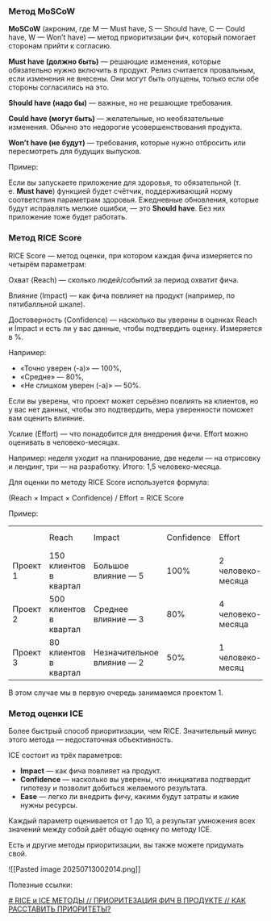 
### Метод MoSCoW

**MoSCoW** (акроним, где M — Must have, S — Should have, C — Could have, W — Won’t have) — метод приоритизации фич, который помогает сторонам прийти к согласию. 

**Must have (должно быть)** — решающие изменения, которые обязательно нужно включить в продукт. Релиз считается провальным, если изменения не внесены. Они могут быть опущены, только если обе стороны согласились на это. 

**Should have (надо бы)** — важные, но не решающие требования.

**Could have (могут быть)** — желательные, но необязательные изменения. Обычно это недорогие усовершенствования продукта. 

**Won’t have (не будут)** — требования, которые нужно отбросить или пересмотреть для будущих выпусков. 

Пример: 

Если вы запускаете приложение для здоровья, то обязательной (т. е. **Must have**) функцией будет счётчик, поддерживающий норму соответствия параметрам здоровья. Ежедневные обновления, которые будут исправлять мелкие ошибки, — это **Should have**. Без них приложение тоже будет работать.

### Метод RICE Score

RICE Score — метод оценки, при котором каждая фича измеряется по четырём параметрам: 

Охват (Reach) — сколько людей/событий за период охватит фича.

Влияние (Impact) — как фича повлияет на продукт (например, по пятибалльной шкале).

Достоверность (Confidence) — насколько вы уверены в оценках Reach и Impact и есть ли у вас данные, чтобы подтвердить оценку. Измеряется в %. 

Например: 

- «Точно уверен (-а)» — 100%,
- «Средне» — 80%,
- «Не слишком уверен (-а)» — 50%.

Если вы уверены, что проект может серьёзно повлиять на клиентов, но у вас нет данных, чтобы это подтвердить, мера уверенности поможет вам оценить влияние. 

Усилие (Effort) — что понадобится для внедрения фичи. Effort можно оценивать в человеко-месяцах. 

Например: неделя уходит на планирование, две недели — на отрисовку и лендинг, три — на разработку. Итого: 1,5 человеко-месяца.

Для оценки по методу RICE Score используется формула: 

(Reach × Impact × Confidence) / Effort = RICE Score

Пример: 

|   |   |   |   |   |   |
|---|---|---|---|---|---|
||Reach|Impact|Confidence|Effort|RICE Score|
|Проект 1|150 клиентов в квартал|Большое влияние — 5|100%|2 человеко-месяца|375|
|Проект 2|500 клиентов в квартал|Среднее влияние — 3|80%|4 человеко-месяца|300|
|Проект 3|80 клиентов в квартал|Незначительное влияние — 2|50%|1 человеко-месяц|80|

В этом случае мы в первую очередь занимаемся проектом 1.

### Метод оценки ICE

Более быстрый способ приоритизации, чем RICE. Значительный минус этого метода — недостаточная объективность. 

ICE состоит из трёх параметров: 

- **Impact** — как фича повлияет на продукт.
- **Confidence** — насколько вы уверены, что инициатива подтвердит гипотезу и позволит добиться желаемого результата.
- **Ease** — легко ли внедрить фичу, какими будут затраты и какие нужны ресурсы.

Каждый параметр оценивается от 1 до 10, а результат умножения всех значений между собой даёт общую оценку по методу ICE.

Есть и другие методы приоритизации, вы также можете придумать свой.

![[Pasted image 20250713002014.png]]

Полезные ссылки:

[# RICE и ICE МЕТОДЫ // ПРИОРИТЕЗАЦИЯ ФИЧ В ПРОДУКТЕ // КАК РАССТАВИТЬ ПРИОРИТЕТЫ?](https://www.youtube.com/watch?v=_PCjeT2oe6o)
